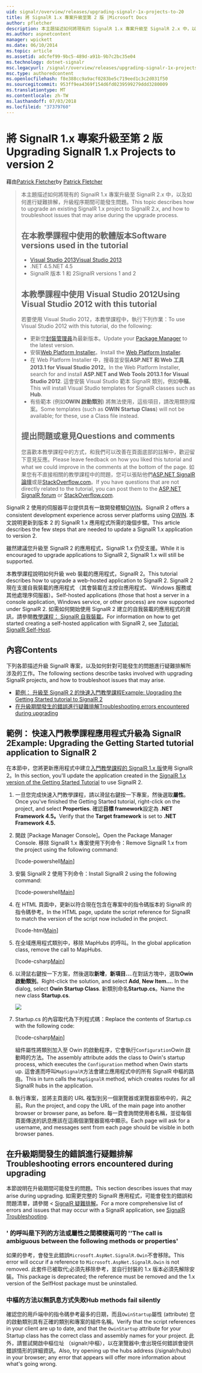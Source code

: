 ```yaml
---
uid: signalr/overview/releases/upgrading-signalr-1x-projects-to-20
title: 將 SignalR 1.x 專案升級至第 2 版 |Microsoft Docs
author: pfletcher
description: 本主題描述如何將現有的 SignalR 1.x 專案升級至 SignalR 2.x 中，以及如何針對升級的程序期間可能發生的問題進行疑難排解...
ms.author: aspnetcontent
manager: wpickett
ms.date: 06/10/2014
ms.topic: article
ms.assetid: adcfef99-9bc5-489d-a91b-9b7c2bc35e04
ms.technology: dotnet-signalr
msc.legacyurl: /signalr/overview/releases/upgrading-signalr-1x-projects-to-20
msc.type: authoredcontent
ms.openlocfilehash: f8e388cc9a9acf0283be5c719eed1c3c2d031f50
ms.sourcegitcommit: 953ff9ea4369f154d6fd0239599279ddd3280009
ms.translationtype: MT
ms.contentlocale: zh-TW
ms.lasthandoff: 07/03/2018
ms.locfileid: "37379760"
---
```

<a name="upgrading-signalr-1x-projects-to-version-2"></a><span data-ttu-id="304ab-103">將 SignalR 1.x 專案升級至第 2 版</span><span class="sxs-lookup"><span data-stu-id="304ab-103">Upgrading SignalR 1.x Projects to version 2</span></span>
====================
<span data-ttu-id="304ab-104">藉由[Patrick Fletcher](https://github.com/pfletcher)</span><span class="sxs-lookup"><span data-stu-id="304ab-104">by [Patrick Fletcher](https://github.com/pfletcher)</span></span>

> <span data-ttu-id="304ab-105">本主題描述如何將現有的 SignalR 1.x 專案升級至 SignalR 2.x 中，以及如何進行疑難排解，升級程序期間可能發生問題。</span><span class="sxs-lookup"><span data-stu-id="304ab-105">This topic describes how to upgrade an existing SignalR 1.x project to SignalR 2.x, and how to troubleshoot issues that may arise during the upgrade process.</span></span>
> 
> ## <a name="software-versions-used-in-the-tutorial"></a><span data-ttu-id="304ab-106">在本教學課程中使用的軟體版本</span><span class="sxs-lookup"><span data-stu-id="304ab-106">Software versions used in the tutorial</span></span>
> 
> 
> - [<span data-ttu-id="304ab-107">Visual Studio 2013</span><span class="sxs-lookup"><span data-stu-id="304ab-107">Visual Studio 2013</span></span>](https://www.microsoft.com/visualstudio/eng/2013-downloads)
> - <span data-ttu-id="304ab-108">.NET 4.5</span><span class="sxs-lookup"><span data-stu-id="304ab-108">.NET 4.5</span></span>
> - <span data-ttu-id="304ab-109">SignalR 版本 1 和 2</span><span class="sxs-lookup"><span data-stu-id="304ab-109">SignalR versions 1 and 2</span></span>
>   
> 
> 
> ## <a name="using-visual-studio-2012-with-this-tutorial"></a><span data-ttu-id="304ab-110">本教學課程中使用 Visual Studio 2012</span><span class="sxs-lookup"><span data-stu-id="304ab-110">Using Visual Studio 2012 with this tutorial</span></span>
> 
> 
> <span data-ttu-id="304ab-111">若要使用 Visual Studio 2012，本教學課程中，執行下列作業：</span><span class="sxs-lookup"><span data-stu-id="304ab-111">To use Visual Studio 2012 with this tutorial, do the following:</span></span>
> 
> - <span data-ttu-id="304ab-112">更新您[封裝管理員](http://docs.nuget.org/docs/start-here/installing-nuget)為最新版本。</span><span class="sxs-lookup"><span data-stu-id="304ab-112">Update your [Package Manager](http://docs.nuget.org/docs/start-here/installing-nuget) to the latest version.</span></span>
> - <span data-ttu-id="304ab-113">安裝[Web Platform Installer](https://www.microsoft.com/web/downloads/platform.aspx)。</span><span class="sxs-lookup"><span data-stu-id="304ab-113">Install the [Web Platform Installer](https://www.microsoft.com/web/downloads/platform.aspx).</span></span>
> - <span data-ttu-id="304ab-114">在 Web Platform Installer 中，搜尋並安裝**ASP.NET 和 Web 工具 2013.1 for Visual Studio 2012**。</span><span class="sxs-lookup"><span data-stu-id="304ab-114">In the Web Platform Installer, search for and install **ASP.NET and Web Tools 2013.1 for Visual Studio 2012**.</span></span> <span data-ttu-id="304ab-115">這會安裝 Visual Studio 範本 SignalR 類別，例如**中樞**。</span><span class="sxs-lookup"><span data-stu-id="304ab-115">This will install Visual Studio templates for SignalR classes such as **Hub**.</span></span>
> - <span data-ttu-id="304ab-116">有些範本 (例如**OWIN 啟動類別**) 將無法使用，這些項目，請改用類別檔案。</span><span class="sxs-lookup"><span data-stu-id="304ab-116">Some templates (such as **OWIN Startup Class**) will not be available; for these, use a Class file instead.</span></span>
> 
> 
> ## <a name="questions-and-comments"></a><span data-ttu-id="304ab-117">提出問題或意見</span><span class="sxs-lookup"><span data-stu-id="304ab-117">Questions and comments</span></span>
> 
> <span data-ttu-id="304ab-118">您喜歡本教學課程中的方式，和我們可以改善在頁面底部的註解中，歡迎留下意見反應。</span><span class="sxs-lookup"><span data-stu-id="304ab-118">Please leave feedback on how you liked this tutorial and what we could improve in the comments at the bottom of the page.</span></span> <span data-ttu-id="304ab-119">如果您有不直接相關的教學課程中的問題，您可以張貼他們[ASP.NET SignalR 論壇](https://forums.asp.net/1254.aspx/1?ASP+NET+SignalR)或是[StackOverflow.com](http://stackoverflow.com/)。</span><span class="sxs-lookup"><span data-stu-id="304ab-119">If you have questions that are not directly related to the tutorial, you can post them to the [ASP.NET SignalR forum](https://forums.asp.net/1254.aspx/1?ASP+NET+SignalR) or [StackOverflow.com](http://stackoverflow.com/).</span></span>


<span data-ttu-id="304ab-120">SignalR 2 使用的伺服器平台提供具有一致開發體驗[OWIN](http://owin.org)。</span><span class="sxs-lookup"><span data-stu-id="304ab-120">SignalR 2 offers a consistent development experience across server platforms using [OWIN](http://owin.org).</span></span> <span data-ttu-id="304ab-121">本文說明更新到版本 2 的 SignalR 1.x 應用程式所需的幾個步驟。</span><span class="sxs-lookup"><span data-stu-id="304ab-121">This article describes the few steps that are needed to update a SignalR 1.x application to version 2.</span></span>

<span data-ttu-id="304ab-122">雖然建議您升級至 SignalR 2 的應用程式，SignalR 1.x 仍受支援。</span><span class="sxs-lookup"><span data-stu-id="304ab-122">While it is encouraged to upgrade applications to SignalR 2, SignalR 1.x will still be supported.</span></span>

<span data-ttu-id="304ab-123">本教學課程說明如何升級 web 裝載的應用程式，SignalR 2。</span><span class="sxs-lookup"><span data-stu-id="304ab-123">This tutorial describes how to upgrade a web-hosted application to SignalR 2.</span></span> <span data-ttu-id="304ab-124">SignalR 2 現在支援自我裝載的應用程式 （其會裝載在主控台應用程式、 Windows 服務或其他處理序伺服器）。</span><span class="sxs-lookup"><span data-stu-id="304ab-124">Self-hosted applications (those that host a server in a console application, Windows service, or other process) are now supported under SignalR 2.</span></span> <span data-ttu-id="304ab-125">如需如何開始使用 SignalR 2 建立的自我裝載的應用程式的資訊，請參閱[教學課程： SignalR 自我裝載](../deployment/tutorial-signalr-self-host.md)。</span><span class="sxs-lookup"><span data-stu-id="304ab-125">For information on how to get started creating a self-hosted application with SignalR 2, see [Tutorial: SignalR Self-Host](../deployment/tutorial-signalr-self-host.md).</span></span>

## <a name="contents"></a><span data-ttu-id="304ab-126">內容</span><span class="sxs-lookup"><span data-stu-id="304ab-126">Contents</span></span>

<span data-ttu-id="304ab-127">下列各節描述升級 SignalR 專案，以及如何針對可能發生的問題進行疑難排解所涉及的工作。</span><span class="sxs-lookup"><span data-stu-id="304ab-127">The following sections describe tasks involved with upgrading SignalR projects, and how to troubleshoot issues that may arise.</span></span>

- [<span data-ttu-id="304ab-128">範例： 升級至 SignalR 2 的快速入門教學課程</span><span class="sxs-lookup"><span data-stu-id="304ab-128">Example: Upgrading the Getting Started tutorial to SignalR 2</span></span>](#example)
- [<span data-ttu-id="304ab-129">在升級期間發生的錯誤進行疑難排解</span><span class="sxs-lookup"><span data-stu-id="304ab-129">Troubleshooting errors encountered during upgrading</span></span>](#troubleshooting)

<a id="example"></a>

## <a name="example-upgrading-the-getting-started-tutorial-application-to-signalr-2"></a><span data-ttu-id="304ab-130">範例： 快速入門教學課程應用程式升級為 SignalR 2</span><span class="sxs-lookup"><span data-stu-id="304ab-130">Example: Upgrading the Getting Started tutorial application to SignalR 2</span></span>

<span data-ttu-id="304ab-131">在本節中，您將更新應用程式中建立[入門教學課程的 SignalR 1.x 版](../older-versions/index.md)使用 SignalR 2。</span><span class="sxs-lookup"><span data-stu-id="304ab-131">In this section, you'll update the application created in the [SignalR 1.x version of the Getting Started Tutorial](../older-versions/index.md) to use SignalR 2.</span></span>

1. <span data-ttu-id="304ab-132">一旦您完成快速入門教學課程，請以滑鼠右鍵按一下專案，然後選取**屬性**。</span><span class="sxs-lookup"><span data-stu-id="304ab-132">Once you've finished the Getting Started tutorial, right-click on the project, and select **Properties**.</span></span> <span data-ttu-id="304ab-133">確認**目標 framework**設定為 **.NET Framework 4.5。**</span><span class="sxs-lookup"><span data-stu-id="304ab-133">Verify that the **Target framework** is set to **.NET Framework 4.5.**</span></span>
2. <span data-ttu-id="304ab-134">開啟 [Package Manager Console]。</span><span class="sxs-lookup"><span data-stu-id="304ab-134">Open the Package Manager Console.</span></span> <span data-ttu-id="304ab-135">移除 SignalR 1.x 專案使用下列命令：</span><span class="sxs-lookup"><span data-stu-id="304ab-135">Remove SignalR 1.x from the project using the following command:</span></span>

    [!code-powershell[Main](upgrading-signalr-1x-projects-to-20/samples/sample1.ps1)]
3. <span data-ttu-id="304ab-136">安裝 SignalR 2 使用下列命令：</span><span class="sxs-lookup"><span data-stu-id="304ab-136">Install SignalR 2 using the following command:</span></span>

    [!code-powershell[Main](upgrading-signalr-1x-projects-to-20/samples/sample2.ps1)]
4. <span data-ttu-id="304ab-137">在 HTML 頁面中，更新以符合現在包含在專案中的指令碼版本的 SignalR 的指令碼參考。</span><span class="sxs-lookup"><span data-stu-id="304ab-137">In the HTML page, update the script reference for SignalR to match the version of the script now included in the project.</span></span>

    [!code-html[Main](upgrading-signalr-1x-projects-to-20/samples/sample3.html)]
5. <span data-ttu-id="304ab-138">在全域應用程式類別中，移除 MapHubs 的呼叫。</span><span class="sxs-lookup"><span data-stu-id="304ab-138">In the global application class, remove the call to MapHubs.</span></span>

    [!code-csharp[Main](upgrading-signalr-1x-projects-to-20/samples/sample4.cs)]
6. <span data-ttu-id="304ab-139">以滑鼠右鍵按一下方案，然後選取**新增**，**新項目...**.在對話方塊中，選取**Owin 啟動類別**。</span><span class="sxs-lookup"><span data-stu-id="304ab-139">Right-click the solution, and select **Add**, **New Item...**. In the dialog, select **Owin Startup Class**.</span></span> <span data-ttu-id="304ab-140">新類別命名**Startup.cs**。</span><span class="sxs-lookup"><span data-stu-id="304ab-140">Name the new class **Startup.cs**.</span></span>

    ![](upgrading-signalr-1x-projects-to-20/_static/image1.png)
7. <span data-ttu-id="304ab-141">Startup.cs 的內容取代為下列程式碼：</span><span class="sxs-lookup"><span data-stu-id="304ab-141">Replace the contents of Startup.cs with the following code:</span></span>

    [!code-csharp[Main](upgrading-signalr-1x-projects-to-20/samples/sample5.cs)]

    <span data-ttu-id="304ab-142">組件屬性將類別加入至 Owin 的啟動程序，它會執行`Configuration`Owin 啟動時的方法。</span><span class="sxs-lookup"><span data-stu-id="304ab-142">The assembly attribute adds the class to Owin's startup process, which executes the `Configuration` method when Owin starts up.</span></span> <span data-ttu-id="304ab-143">這會進而呼叫`MapSignalR`方法會建立應用程式中的所有 SignalR 中樞的路由。</span><span class="sxs-lookup"><span data-stu-id="304ab-143">This in turn calls the `MapSignalR` method, which creates routes for all SignalR hubs in the application.</span></span>
8. <span data-ttu-id="304ab-144">執行專案，並將主頁面的 URL 複製到另一個瀏覽器或瀏覽器窗格中的，與之前。</span><span class="sxs-lookup"><span data-stu-id="304ab-144">Run the project, and copy the URL of the main page into another browser or browser pane, as before.</span></span> <span data-ttu-id="304ab-145">每一頁會詢問使用者名稱，並從每個頁面傳送的訊息應該在這兩個瀏覽器窗格中顯示。</span><span class="sxs-lookup"><span data-stu-id="304ab-145">Each page will ask for a username, and messages sent from each page should be visible in both browser panes.</span></span>

<a id="troubleshooting"></a>

## <a name="troubleshooting-errors-encountered-during-upgrading"></a><span data-ttu-id="304ab-146">在升級期間發生的錯誤進行疑難排解</span><span class="sxs-lookup"><span data-stu-id="304ab-146">Troubleshooting errors encountered during upgrading</span></span>

<span data-ttu-id="304ab-147">本節說明在升級期間可能發生的問題。</span><span class="sxs-lookup"><span data-stu-id="304ab-147">This section describes issues that may arise during upgrading.</span></span> <span data-ttu-id="304ab-148">如需更完整的 SignalR 應用程式，可能會發生的錯誤和問題清單，請參閱 < [SignalR 疑難排解](../testing-and-debugging/troubleshooting.md)。</span><span class="sxs-lookup"><span data-stu-id="304ab-148">For a more comprehensive list of errors and issues that may occur with a SignalR application, see [SignalR Troubleshooting](../testing-and-debugging/troubleshooting.md).</span></span>

### <a name="the-call-is-ambiguous-between-the-following-methods-or-properties"></a><span data-ttu-id="304ab-149">' 的呼叫是下列的方法或屬性之間模稜兩可的 '</span><span class="sxs-lookup"><span data-stu-id="304ab-149">'The call is ambiguous between the following methods or properties'</span></span>

<span data-ttu-id="304ab-150">如果的參考，會發生此錯誤`Microsoft.AspNet.SignalR.Owin`不會移除。</span><span class="sxs-lookup"><span data-stu-id="304ab-150">This error will occur if a reference to `Microsoft.AspNet.SignalR.Owin` is not removed.</span></span> <span data-ttu-id="304ab-151">此套件已被取代;必須先移除參考，並自行封裝的 1.x 版本必須先解除安裝。</span><span class="sxs-lookup"><span data-stu-id="304ab-151">This package is deprecated; the reference must be removed and the 1.x version of the SelfHost package must be uninstalled.</span></span>

### <a name="hub-methods-fail-silently"></a><span data-ttu-id="304ab-152">中樞的方法以無訊息方式失敗</span><span class="sxs-lookup"><span data-stu-id="304ab-152">Hub methods fail silently</span></span>

<span data-ttu-id="304ab-153">確認您的用戶端中的指令碼參考最多的日期，而且`OwinStartup`屬性 (attribute) 您的啟動類別具有正確的類別和專案的組件名稱。</span><span class="sxs-lookup"><span data-stu-id="304ab-153">Verify that the script references in your client are up to date, and that the `OwinStartup` attribute for your Startup class has the correct class and assembly names for your project.</span></span> <span data-ttu-id="304ab-154">此外，請嘗試開啟中樞位址 （signalr/中樞），以在瀏覽器中;會出現任何錯誤會提供錯誤情形的詳細資訊。</span><span class="sxs-lookup"><span data-stu-id="304ab-154">Also, try opening up the hubs address (/signalr/hubs) in your browser; any error that appears will offer more information about what's going wrong.</span></span>
